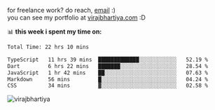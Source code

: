 for freelance work? do reach, [email](mailto:vlbhartiya@gmail.com) :)<br/>
you can see my portfolio at [virajbhartiya.com](https://virajbhartiya.com) :D

📊 **this week i spent my time on:**

<!--START_SECTION:waka-->

```txt
Total Time: 22 hrs 10 mins

TypeScript   11 hrs 39 mins  █████████████░░░░░░░░░░░░   52.19 %
Dart         6 hrs 22 mins   ███████░░░░░░░░░░░░░░░░░░   28.54 %
JavaScript   1 hr 42 mins    ██░░░░░░░░░░░░░░░░░░░░░░░   07.63 %
Markdown     56 mins         █░░░░░░░░░░░░░░░░░░░░░░░░   04.24 %
CSS          34 mins         ▓░░░░░░░░░░░░░░░░░░░░░░░░   02.58 %
```

<!--END_SECTION:waka-->

<p align="left"> <img src="https://komarev.com/ghpvc/?username=virajbhartiya&color=blue" alt="virajbhartiya" /> </p>
